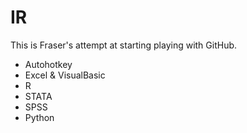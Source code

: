 # IR

This is Fraser's attempt at starting playing with GitHub.

* Autohotkey
* Excel & VisualBasic
* R
* STATA
* SPSS
* Python